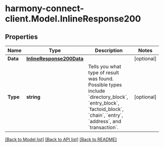 # harmony-connect-client.Model.InlineResponse200
## Properties

Name | Type | Description | Notes
------------ | ------------- | ------------- | -------------
**Data** | [**InlineResponse200Data**](InlineResponse200Data.md) |  | [optional] 
**Type** | **string** | Tells you what type of result was found. Possible types include &#x60;directory_block&#x60;, &#x60;entry_block&#x60;, &#x60;factoid_block&#x60;, &#x60;chain&#x60;, &#x60;entry&#x60;, &#x60;address&#x60;, and &#x60;transaction&#x60;. | [optional] 

[[Back to Model list]](../README.md#documentation-for-models) [[Back to API list]](../README.md#documentation-for-api-endpoints) [[Back to README]](../README.md)


